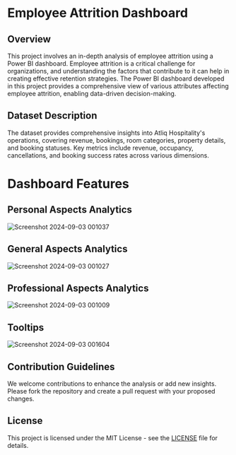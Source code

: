 # Employee Attrition Dashboard 

## Overview
This project involves an in-depth analysis of employee attrition using a Power BI dashboard. Employee attrition is a critical challenge for organizations, and understanding the factors that contribute to it can help in creating effective retention strategies. The Power BI dashboard developed in this project provides a comprehensive view of various attributes affecting employee attrition, enabling data-driven decision-making.

## Dataset Description

The dataset provides comprehensive insights into Atliq Hospitality's operations, covering revenue, bookings, room categories, property details, and booking statuses. Key metrics include revenue, occupancy, cancellations, and booking success rates across various dimensions.


# Dashboard Features


## Personal Aspects Analytics
![Screenshot 2024-09-03 001037](https://github.com/user-attachments/assets/a646dc57-78a3-4473-a6ae-be989d6fd2d7)



## General Aspects Analytics

![Screenshot 2024-09-03 001027](https://github.com/user-attachments/assets/7b00d0d0-0a75-4c67-81eb-d4c3846e5af0)





## Professional Aspects Analytics

![Screenshot 2024-09-03 001009](https://github.com/user-attachments/assets/be968f41-c219-495f-bc33-0d43f7b3fbcc)




## Tooltips

![Screenshot 2024-09-03 001604](https://github.com/user-attachments/assets/03453bfb-8f6a-42ae-92fd-a4f123333eda)


## Contribution Guidelines

We welcome contributions to enhance the analysis or add new insights. Please fork the repository and create a pull request with your proposed changes.

## License

This project is licensed under the MIT License - see the [LICENSE](LICENSE) file for details.

